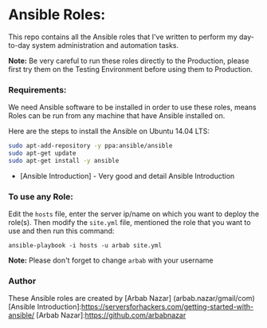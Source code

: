 Ansible Roles:
=============

 This repo contains all the Ansible roles that I've written to perform my day-to-day system administration and automation tasks.

 **Note:** Be very careful to run these roles directly to the Production, please first try them on the Testing Environment before using them to Production.

### Requirements:

We need Ansible software to be installed in order to use these roles, means Roles can be run from any machine that have Ansible installed on.

Here are the steps to install the Ansible on Ubuntu 14.04 LTS:
```bash
sudo apt-add-repository -y ppa:ansible/ansible
sudo apt-get update
sudo apt-get install -y ansible
```
* [Ansible Introduction] - Very good and detail Ansible Introduction 

### To use any Role:

Edit the `hosts` file, enter the server ip/name on which you want to deploy the role(s). Then modify the `site.yml` file, mentioned the role that you want to use and then run this command:
```
ansible-playbook -i hosts -u arbab site.yml
```
**Note:** Please don't forget to change `arbab` with your username

### Author
These Ansible roles are created by [Arbab Nazar] (arbab.nazar/gmail/com)
[Ansible Introduction]:https://serversforhackers.com/getting-started-with-ansible/
[Arbab Nazar]:https://github.com/arbabnazar
